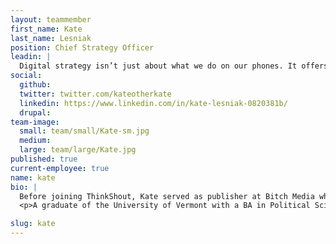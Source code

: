 ```yaml
---
layout: teammember
first_name: Kate
last_name: Lesniak
position: Chief Strategy Officer
leadin: |
  Digital strategy isn’t just about what we do on our phones. It offers us all a million chances to be more than what we already are—it changes us IRL. I love being someone who shapes those opportunities and opens those doors.
social:
  github:
  twitter: twitter.com/kateotherkate
  linkedin: https://www.linkedin.com/in/kate-lesniak-0820381b/
  drupal:
team-image:
  small: team/small/Kate-sm.jpg
  medium:
  large: team/large/Kate.jpg
published: true
current-employee: true
name: kate
bio: |
  Before joining ThinkShout, Kate served as publisher at Bitch Media where she implemented an industry-leading engagement model that leveraged the organzation's award-winning editorial work towards financial sustainability. She is a frequent speaker on building digital products and engagement models, and is the recipient of an Institute for Nonprofit News innovation grant funded by the Knight Foundation and Democracy Fund to test new membership program strategies. Kate is a member of 2018 Online News Association's Women's Leadership Accelerator and was named one of Media Shift's Top 20 Digital Media Innovators of 2017. For 12 years, Kate's work has centered on the data, systems, and strategies that make us who we are across all digital formats. She has worked as a digital organizer, fundraiser, and strategic program builder with organizations like Democracy for America, Corporate Accountability International, and the Vermont Democratic Party, among others.
  <p>A graduate of the University of Vermont with a BA in Political Science, Sociology, and English, Kate also served as team captain for the Women’s Ice Hockey team and scored the first-ever hat trick in the program’s Division I history. When Kate isn’t opening doors for organizations driving change, she can be found either cross-country skiing with her dog in the winter, swimming in a body of water in the summer, or strolling through her neighborhood with her toddler and a cup of coffee at any time of year.

slug: kate
---
```


